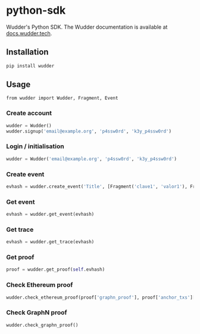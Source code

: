 # python-sdk
Wudder's Python SDK. The Wudder documentation is available at [docs.wudder.tech](https://docs.wudder.tech/).

## Installation
```bash
pip install wudder
```

## Usage

```
from wudder import Wudder, Fragment, Event
```

### Create account
```python
wudder = Wudder()
wudder.signup('email@example.org', 'p4ssw0rd', 'k3y_p4ssw0rd')
```

### Login / initialisation
```python
wudder = Wudder('email@example.org', 'p4ssw0rd', 'k3y_p4ssw0rd')
```

### Create event
```python
evhash = wudder.create_event('Title', [Fragment('clave1', 'valor1'), Fragment('clave2', 'valor2')])
```

### Get event
```python
evhash = wudder.get_event(evhash)
```

### Get trace
```python
evhash = wudder.get_trace(evhash)
```

### Get proof
```python
proof = wudder.get_proof(self.evhash)
```

### Check Ethereum proof
```python
wudder.check_ethereum_proof(proof['graphn_proof'], proof['anchor_txs']['ethereum']))
```

### Check GraphN proof
```python
wudder.check_graphn_proof()
```
